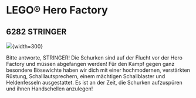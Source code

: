 # LEGO® Hero Factory

## 6282 STRINGER

![](https://www.lego.com/cdn/product-assets/product.img.pri/6282_prod.jpg){width=300}

Bitte antworte, STRINGER! Die Schurken sind auf der Flucht vor der Hero Factory und müssen abgefangen werden! Für den Kampf gegen ganz besondere Bösewichte haben wir dich mit einer hochmodernen, verstärkten Rüstung, Schalllautsprechern, einem mächtigen Schallblaster und Heldenfesseln ausgestattet. Es ist an der Zeit, die Schurken aufzuspüren und ihnen Handschellen anzulegen!